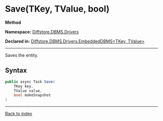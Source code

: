 # Save(TKey, TValue, bool)

**Method**

**Namespace:** [Diffstore.DBMS.Drivers](Diffstore.DBMS.Drivers.md)

**Declared in:** [Diffstore.DBMS.Drivers.EmbeddedDBMS&lt;TKey, TValue&gt;](Diffstore.DBMS.Drivers.EmbeddedDBMS{TKey,TValue}.md)

------



Saves the entity.


## Syntax

```csharp
public async Task Save(
	TKey key,
	TValue value,
	bool makeSnapshot
)
```

------

[Back to index](index.md)